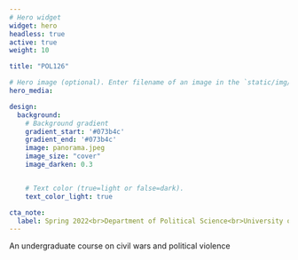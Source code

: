 ```yaml
---
# Hero widget
widget: hero
headless: true
active: true
weight: 10

title: "POL126"

# Hero image (optional). Enter filename of an image in the `static/img/` folder.
hero_media: 

design:
  background:
    # Background gradient
    gradient_start: '#073b4c'
    gradient_end: '#073b4c'
    image: panorama.jpeg
    image_size: "cover"
    image_darken: 0.3


    # Text color (true=light or false=dark).
    text_color_light: true

cta_note:
  label: Spring 2022<br>Department of Political Science<br>University of California, Davis
---
```


An undergraduate course on civil wars and political violence
